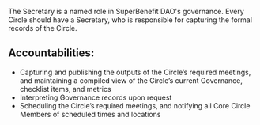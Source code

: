 The Secretary is a named role in SuperBenefit DAO's governance. Every Circle should have a Secretary, who is responsible for capturing the formal records of the Circle.
## Accountabilities:
- Capturing and publishing the outputs of the Circle’s required meetings, and maintaining a compiled view of the Circle’s current Governance, checklist items, and metrics
- Interpreting Governance records upon request
- Scheduling the Circle’s required meetings, and notifying all Core Circle Members of scheduled times and locations
